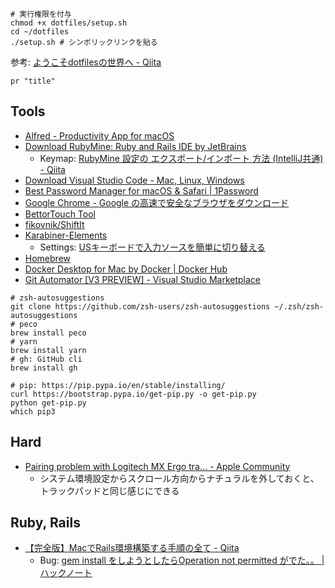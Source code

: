 ```shell
# 実行権限を付与
chmod +x dotfiles/setup.sh
cd ~/dotfiles
./setup.sh # シンボリックリンクを貼る
```

参考: [ようこそdotfilesの世界へ - Qiita](https://qiita.com/yutakatay/items/c6c7584d9795799ee164)

```shell
pr "title"
```

## Tools

- [Alfred - Productivity App for macOS](https://www.alfredapp.com/)
- [Download RubyMine: Ruby and Rails IDE by JetBrains](https://www.jetbrains.com/ruby/download/#section=mac)
  - Keymap: [RubyMine 設定の エクスポート/インポート 方法 (IntelliJ共通) - Qiita](https://qiita.com/k-waragai/items/2922fe32b898d670393d#how-to-github%E3%81%AB%E7%99%BB%E9%8C%B2%E3%81%97%E5%8B%9D%E6%89%8B%E3%81%ABsync%E3%81%95%E3%81%9B%E3%82%8B)
- [Download Visual Studio Code - Mac, Linux, Windows](https://code.visualstudio.com/download)
- [Best Password Manager for macOS & Safari | 1Password](https://1password.com/downloads/mac/)
- [Google Chrome - Google の高速で安全なブラウザをダウンロード](https://www.google.com/chrome/)
- [BettorTouch Tool](https://folivora.ai/)
- [fikovnik/ShiftIt](https://github.com/fikovnik/ShiftIt/releases)
- [Karabiner-Elements](https://karabiner-elements.pqrs.org/)
  - Settings: [USキーボードで入力ソースを簡単に切り替える](https://zenn.dev/takeucheese/articles/1ee9b7e09c26fd)
- [Homebrew](https://brew.sh/index_ja)
- [Docker Desktop for Mac by Docker | Docker Hub](https://hub.docker.com/editions/community/docker-ce-desktop-mac/)
- [Git Automator [V3 PREVIEW] - Visual Studio Marketplace](https://marketplace.visualstudio.com/items?itemName=ivangabriele.vscode-git-automator)

```shell
# zsh-autosuggestions
git clone https://github.com/zsh-users/zsh-autosuggestions ~/.zsh/zsh-autosuggestions
# peco
brew install peco
# yarn
brew install yarn
# gh: GitHub cli 
brew install gh

# pip: https://pip.pypa.io/en/stable/installing/
curl https://bootstrap.pypa.io/get-pip.py -o get-pip.py
python get-pip.py
which pip3
```

## Hard

- [Pairing problem with Logitech MX Ergo tra… - Apple Community](https://discussions.apple.com/thread/251775696)
  - システム環境設定からスクロール方向からナチュラルを外しておくと、トラックパッドと同じ感じにできる

## Ruby, Rails

- [【完全版】MacでRails環境構築する手順の全て - Qiita](https://qiita.com/kodai_0122/items/56168eaec28eb7b1b93b)
  - Bug: [gem install をしようとしたらOperation not permitted がでた。。 | ハックノート](https://hacknote.jp/archives/28037/)